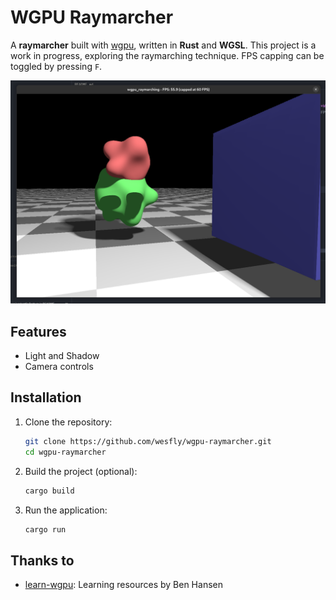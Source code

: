 # WGPU Raymarcher

A **raymarcher** built with [wgpu](https://github.com/gfx-rs/wgpu), written in **Rust** and **WGSL**. This project is a work in progress, exploring the raymarching technique. FPS capping can be toggled by pressing `F`.

![Image](screenshots/screenshot.png)

## Features

- Light and Shadow
- Camera controls

## Installation

1. Clone the repository:

   ```bash
   git clone https://github.com/wesfly/wgpu-raymarcher.git
   cd wgpu-raymarcher
   ```

2. Build the project (optional):

   ```bash
   cargo build
   ```

3. Run the application:

   ```bash
   cargo run
   ```

## Thanks to

- [learn-wgpu](https://github.com/sotrh/learn-wgpu): Learning resources by Ben Hansen

